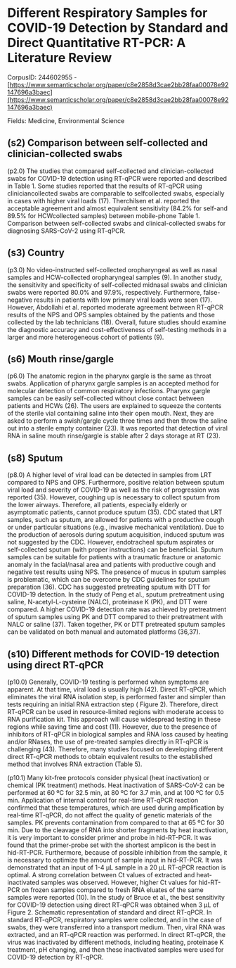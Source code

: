 # Different Respiratory Samples for COVID-19 Detection by Standard and Direct Quantitative RT-PCR: A Literature Review

CorpusID: 244602955 - [https://www.semanticscholar.org/paper/c8e2858d3cae2bb28faa00078e92147696a3baec](https://www.semanticscholar.org/paper/c8e2858d3cae2bb28faa00078e92147696a3baec)

Fields: Medicine, Environmental Science

## (s2) Comparison between self-collected and clinician-collected swabs
(p2.0) The studies that compared self-collected and clinician-collected swabs for COVID-19 detection using RT-qPCR were reported and described in Table 1. Some studies reported that the results of RT-qPCR using cliniciancollected swabs are comparable to selfcollected swabs, especially in cases with higher viral loads (17). Therchilsen et al. reported the acceptable agreement and almost equivalent sensitivity (84.2% for self-and 89.5% for HCWcollected samples) between mobile-phone Table 1. Comparison between self-collected swabs and clinical-collected swabs for diagnosing SARS-CoV-2 using RT-qPCR.
## (s3) Country
(p3.0) No  video-instructed self-collected oropharyngeal as well as nasal samples and HCW-collected oropharyngeal samples (9). In another study, the sensitivity and specificity of self-collected midnasal swabs and clinician swabs were reported 80.0% and 97.9%, respectively. Furthermore, false-negative results in patients with low primary viral loads were seen (17). However, Abdollahi et al. reported moderate agreement between RT-qPCR results of the NPS and OPS samples obtained by the patients and those collected by the lab technicians (18). Overall, future studies should examine the diagnostic accuracy and cost-effectiveness of self-testing methods in a larger and more heterogeneous cohort of patients (9).
## (s6) Mouth rinse/gargle
(p6.0) The anatomic region in the pharynx gargle is the same as throat swabs. Application of pharynx gargle samples is an accepted method for molecular detection of common respiratory infections. Pharynx gargle samples can be easily self-collected without close contact between patients and HCWs (26). The users are explained to squeeze the contents of the sterile vial containing saline into their open mouth. Next, they are asked to perform a swish/gargle cycle three times and then throw the saline out into a sterile empty container (23). It was reported that detection of viral RNA in saline mouth rinse/gargle is stable after 2 days storage at RT (23).
## (s8) Sputum
(p8.0) A higher level of viral load can be detected in samples from LRT compared to NPS and OPS. Furthermore, positive relation between sputum viral load and severity of COVID-19 as well as the risk of progression was reported (35). However, coughing up is necessary to collect sputum from the lower airways. Therefore, all patients, especially elderly or asymptomatic patients, cannot produce sputum (35). CDC stated that LRT samples, such as sputum, are allowed for patients with a productive cough or under particular situations (e.g., invasive mechanical ventilation). Due to the production of aerosols during sputum acquisition, induced sputum was not suggested by the CDC. However, endotracheal sputum aspirates or self-collected sputum (with proper instructions) can be beneficial. Sputum samples can be suitable for patients with a traumatic fracture or anatomic anomaly in the facial/nasal area and patients with productive cough and negative test results using NPS. The presence of mucus in sputum samples is problematic, which can be overcome by CDC guidelines for sputum preparation (36). CDC has suggested pretreating sputum with DTT for COVID-19 detection. In the study of Peng et al., sputum pretreatment using saline, N-acetyl-L-cysteine (NALC), proteinase K (PK), and DTT were compared. A higher COVID-19 detection rate was achieved by pretreatment of sputum samples using PK and DTT compared to their pretreatment with NALC or saline (37). Taken together, PK or DTT pretreated sputum samples can be validated on both manual and automated platforms (36,37).
## (s10) Different methods for COVID-19 detection using direct RT-qPCR
(p10.0) Generally, COVID-19 testing is performed when symptoms are apparent. At that time, viral load is usually high (42). Direct RT-qPCR, which eliminates the viral RNA isolation step, is performed faster and simpler than tests requiring an initial RNA extraction step ( Figure 2). Therefore, direct RT-qPCR can be used in resource-limited regions with moderate access to RNA purification kit. This approach will cause widespread testing in these regions while saving time and cost (11). However, due to the presence of inhibitors of RT-qPCR in biological samples and RNA loss caused by heating and/or RNases, the use of pre-treated samples directly in RT-qPCR is challenging (43). Therefore, many studies focused on developing different direct RT-qPCR methods to obtain equivalent results to the established method that involves RNA extraction (Table 5).

(p10.1) Many kit-free protocols consider physical (heat inactivation) or chemical (PK treatment) methods. Heat inactivation of SARS-CoV-2 can be performed at 60 ºC for 32.5 min, at 80 ºC for 3.7 min, and at 100 ºC for 0.5 min. Application of internal control for real-time RT-qPCR reaction confirmed that these temperatures, which are used during amplification by real-time RT-qPCR, do not affect the quality of genetic materials of the samples. PK prevents contamination from  compared to that at 65 ºC for 30 min. Due to the cleavage of RNA into shorter fragments by heat inactivation, it is very important to consider primer and probe in hid-RT-PCR. It was found that the primer-probe set with the shortest amplicon is the best in hid-RT-PCR. Furthermore, because of possible inhibition from the sample, it is necessary to optimize the amount of sample input in hid-RT-PCR. It was demonstrated that an input of 1-4 μL sample in a 20 μL RT-qPCR reaction is optimal. A strong correlation between Ct values of extracted and heat-inactivated samples was observed. However, higher Ct values for hid-RT-PCR on frozen samples compared to fresh RNA eluates of the same samples were reported (10). In the study of Bruce et al., the best sensitivity for COVID-19 detection using direct RT-qPCR was obtained when 3 μL of Figure 2. Schematic representation of standard and direct RT-qPCR. In standard RT-qPCR, respiratory samples were collected, and in the case of swabs, they were transferred into a transport medium. Then, viral RNA was extracted, and an RT-qPCR reaction was performed. In direct RT-qPCR, the virus was inactivated by different methods, including heating, proteinase K treatment, pH changing, and then these inactivated samples were used for COVID-19 detection by RT-qPCR.
